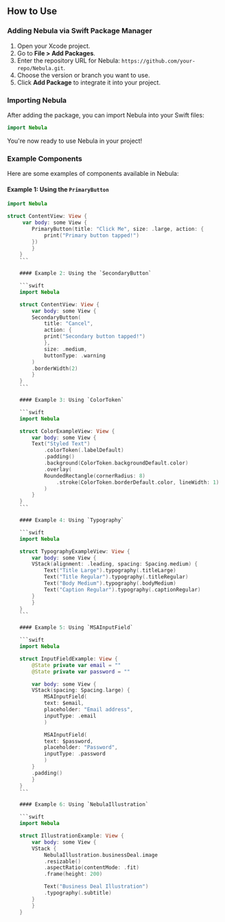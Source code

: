 
## How to Use

### Adding Nebula via Swift Package Manager

1. Open your Xcode project.
2. Go to **File > Add Packages**.
3. Enter the repository URL for Nebula: `https://github.com/your-repo/Nebula.git`.
4. Choose the version or branch you want to use.
5. Click **Add Package** to integrate it into your project.

### Importing Nebula

After adding the package, you can import Nebula into your Swift files:

```swift
import Nebula
```

You're now ready to use Nebula in your project!

### Example Components

Here are some examples of components available in Nebula:

#### Example 1: Using the `PrimaryButton`

```swift
import Nebula

struct ContentView: View {
     var body: some View {
        PrimaryButton(title: "Click Me", size: .large, action: {
            print("Primary button tapped!")
        })
        }
    }
    ```

    #### Example 2: Using the `SecondaryButton`

    ```swift
    import Nebula

    struct ContentView: View {
        var body: some View {
        SecondaryButton(
            title: "Cancel",
            action: {
            print("Secondary button tapped!")
            },
            size: .medium,
            buttonType: .warning
        )
        .borderWidth(2)
        }
    }
    ```

    #### Example 3: Using `ColorToken`

    ```swift
    import Nebula

    struct ColorExampleView: View {
        var body: some View {
        Text("Styled Text")
            .colorToken(.labelDefault)
            .padding()
            .background(ColorToken.backgroundDefault.color)
            .overlay(
            RoundedRectangle(cornerRadius: 8)
                .stroke(ColorToken.borderDefault.color, lineWidth: 1)
            )
        }
    }
    ```

    #### Example 4: Using `Typography`

    ```swift
    import Nebula

    struct TypographyExampleView: View {
        var body: some View {
        VStack(alignment: .leading, spacing: Spacing.medium) {
            Text("Title Large").typography(.titleLarge)
            Text("Title Regular").typography(.titleRegular)
            Text("Body Medium").typography(.bodyMedium)
            Text("Caption Regular").typography(.captionRegular)
        }
        }
    }
    ```

    #### Example 5: Using `MSAInputField`

    ```swift
    import Nebula

    struct InputFieldExample: View {
        @State private var email = ""
        @State private var password = ""

        var body: some View {
        VStack(spacing: Spacing.large) {
            MSAInputField(
            text: $email,
            placeholder: "Email address",
            inputType: .email
            )

            MSAInputField(
            text: $password,
            placeholder: "Password",
            inputType: .password
            )
        }
        .padding()
        }
    }
    ```

    #### Example 6: Using `NebulaIllustration`

    ```swift
    import Nebula

    struct IllustrationExample: View {
        var body: some View {
        VStack {
            NebulaIllustration.businessDeal.image
            .resizable()
            .aspectRatio(contentMode: .fit)
            .frame(height: 200)

            Text("Business Deal Illustration")
            .typography(.subtitle)
        }
        }
    }
